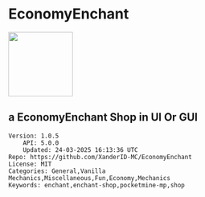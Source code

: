 # EconomyEnchant
<img src="https://raw.githubusercontent.com/XanderID-MC/EconomyEnchant/d421fd91b149995057e233327f18cc2c324cf9b9/icon.png" width="128" height="128" />

## a EconomyEnchant Shop in UI Or GUI
```properties
Version: 1.0.5
    API: 5.0.0
    Updated: 24-03-2025 16:13:36 UTC
Repo: https://github.com/XanderID-MC/EconomyEnchant
License: MIT
Categories: General,Vanilla Mechanics,Miscellaneous,Fun,Economy,Mechanics
Keywords: enchant,enchant-shop,pocketmine-mp,shop
```